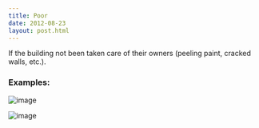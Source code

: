 ```yaml
---
title: Poor
date: 2012-08-23
layout: post.html
---
```

If the building not been taken care of their owners (peeling paint, cracked walls, etc.).
### Examples:
![image](https://user-images.githubusercontent.com/19536044/58285531-7f7aaa80-7d72-11e9-8739-257cc04cda48.png)

![image](https://user-images.githubusercontent.com/19536044/58285537-83a6c800-7d72-11e9-8fcb-f15f399f0662.png)